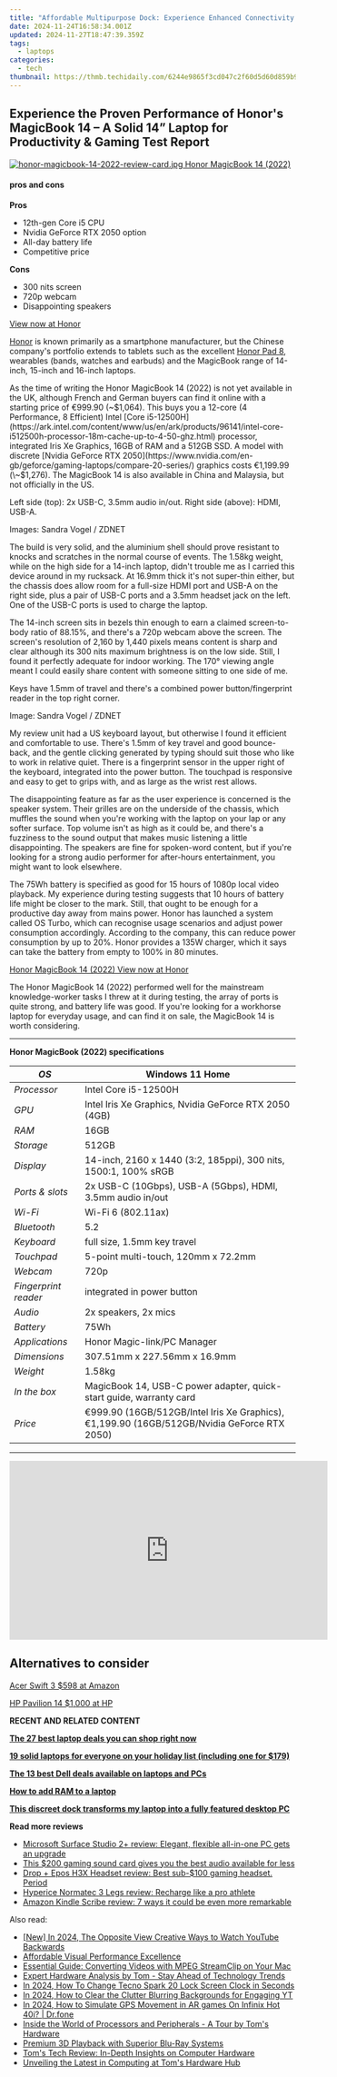 ```yaml
---
title: "Affordable Multipurpose Dock: Experience Enhanced Connectivity with Two 4K HDMI Outputs for Just $49 – Top Pick From ZDNet!"
date: 2024-11-24T16:58:34.001Z
updated: 2024-11-27T18:47:39.359Z
tags:
  - laptops
categories:
  - tech
thumbnail: https://thmb.techidaily.com/6244e9865f3cd047c2f60d5d60d859b9d635a96ea7300f114708b93a9cc09aeb.JPG
---
```


## Experience the Proven Performance of Honor's MagicBook 14 – A Solid 14” Laptop for Productivity & Gaming  Test Report

[![honor-magicbook-14-2022-review-card.jpg](https://www.zdnet.com/a/img/2022/12/16/0c4e330f-c4f2-42e7-8769-a129728b21a3/honor-magicbook-14-2022-review-card.jpg) Honor MagicBook 14 (2022)](https://www.hihonor.com/fr/laptops/honor-magicbook-14-2022/buy/) 

#### pros and cons

**Pros** 
* 12th-gen Core i5 CPU
* Nvidia GeForce RTX 2050 option
* All-day battery life
* Competitive price

**Cons** 
* 300 nits screen
* 720p webcam
* Disappointing speakers

[View now at Honor](https://www.hihonor.com/fr/laptops/honor-magicbook-14-2022/buy/)

[Honor](https://www.hihonor.com/global/) is known primarily as a smartphone manufacturer, but the Chinese company's portfolio extends to tablets such as the excellent [Honor Pad 8](https://www.zdnet.com/article/honor-pad-8-review/), wearables (bands, watches and earbuds) and the MagicBook range of 14-inch, 15-inch and 16-inch laptops. 

As the time of writing the Honor MagicBook 14 (2022) is not yet available in the UK, although French and German buyers can find it online with a starting price of €999.90 (\~$1,064). This buys you a 12-core (4 Performance, 8 Efficient) Intel [Core i5-12500H](https://ark.intel.com/content/www/us/en/ark/products/96141/intel-core-i512500h-processor-18m-cache-up-to-4-50-ghz.html) processor, integrated Iris Xe Graphics, 16GB of RAM and a 512GB SSD. A model with discrete [Nvidia GeForce RTX 2050](https://www.nvidia.com/en-gb/geforce/gaming-laptops/compare-20-series/) graphics costs €1,199.99 (\~$1,276). The MagicBook 14 is also available in China and Malaysia, but not officially in the US. 

Left side (top): 2x USB-C, 3.5mm audio in/out. Right side (above): HDMI, USB-A.

Images: Sandra Vogel / ZDNET

The build is very solid, and the aluminium shell should prove resistant to knocks and scratches in the normal course of events. The 1.58kg weight, while on the high side for a 14-inch laptop, didn't trouble me as I carried this device around in my rucksack. At 16.9mm thick it's not super-thin either, but the chassis does allow room for a full-size HDMI port and USB-A on the right side, plus a pair of USB-C ports and a 3.5mm headset jack on the left. One of the USB-C ports is used to charge the laptop. 

The 14-inch screen sits in bezels thin enough to earn a claimed screen-to-body ratio of 88.15%, and there's a 720p webcam above the screen. The screen's resolution of 2,160 by 1,440 pixels means content is sharp and clear although its 300 nits maximum brightness is on the low side. Still, I found it perfectly adequate for indoor working. The 170° viewing angle meant I could easily share content with someone sitting to one side of me. 

Keys have 1.5mm of travel and there's a combined power button/fingerprint reader in the top right corner.

Image: Sandra Vogel / ZDNET

My review unit had a US keyboard layout, but otherwise I found it efficient and comfortable to use. There's 1.5mm of key travel and good bounce-back, and the gentle clicking generated by typing should suit those who like to work in relative quiet. There is a fingerprint sensor in the upper right of the keyboard, integrated into the power button. The touchpad is responsive and easy to get to grips with, and as large as the wrist rest allows. 

The disappointing feature as far as the user experience is concerned is the speaker system. Their grilles are on the underside of the chassis, which muffles the sound when you're working with the laptop on your lap or any softer surface. Top volume isn't as high as it could be, and there's a fuzziness to the sound output that makes music listening a little disappointing. The speakers are fine for spoken-word content, but if you're looking for a strong audio performer for after-hours entertainment, you might want to look elsewhere. 

The 75Wh battery is specified as good for 15 hours of 1080p local video playback. My experience during testing suggests that 10 hours of battery life might be closer to the mark. Still, that ought to be enough for a productive day away from mains power. Honor has launched a system called OS Turbo, which can recognise usage scenarios and adjust power consumption accordingly. According to the company, this can reduce power consumption by up to 20%. Honor provides a 135W charger, which it says can take the battery from empty to 100% in 80 minutes.

[Honor MagicBook 14 (2022) View now at Honor](https://www.hihonor.com/fr/laptops/honor-magicbook-14-2022/buy/)

The Honor MagicBook 14 (2022) performed well for the mainstream knowledge-worker tasks I threw at it during testing, the array of ports is quite strong, and battery life was good. If you're looking for a workhorse laptop for everyday usage, and can find it on sale, the MagicBook 14 is worth considering. 

---

**Honor MagicBook (2022) specifications**

| _OS_                 | Windows 11 Home                                                                             |
| -------------------- | ------------------------------------------------------------------------------------------- |
| _Processor_          | Intel Core i5-12500H                                                                        |
| _GPU_                | Intel Iris Xe Graphics, Nvidia GeForce RTX 2050 (4GB)                                       |
| _RAM_                | 16GB                                                                                        |
| _Storage_            | 512GB                                                                                       |
| _Display_            | 14-inch, 2160 x 1440 (3:2, 185ppi), 300 nits, 1500:1, 100% sRGB                             |
| _Ports & slots_      | 2x USB-C (10Gbps), USB-A (5Gbps), HDMI, 3.5mm audio in/out                                  |
| _Wi-Fi_              | Wi-Fi 6 (802.11ax)                                                                          |
| _Bluetooth_          | 5.2                                                                                         |
| _Keyboard_           | full size, 1.5mm key travel                                                                 |
| _Touchpad_           | 5-point multi-touch, 120mm x 72.2mm                                                         |
| _Webcam_             | 720p                                                                                        |
| _Fingerprint reader_ | integrated in power button                                                                  |
| _Audio_              | 2x speakers, 2x mics                                                                        |
| _Battery_            | 75Wh                                                                                        |
| _Applications_       | Honor Magic-link/PC Manager                                                                 |
| _Dimensions_         | 307.51mm x 227.56mm x 16.9mm                                                                |
| _Weight_             | 1.58kg                                                                                      |
| _In the box_         | MagicBook 14, USB-C power adapter, quick-start guide, warranty card                         |
| _Price_              | €999.90 (16GB/512GB/Intel Iris Xe Graphics), €1,199.90 (16GB/512GB/Nvidia GeForce RTX 2050) |

---

<!-- affiliate ads begin -->
<iframe width="560" height="315" src="https://www.youtube.com/embed/LI9nKlbhnw8?si=uUXFVbuEqXtFHHv0&autoplay=1" title="YouTube video player" frameborder="0" allow="accelerometer; autoplay; clipboard-write; encrypted-media; gyroscope; picture-in-picture; web-share" referrerpolicy="strict-origin-when-cross-origin" allowfullscreen></iframe>
<!-- affiliate ads end -->

##  Alternatives to consider

[Acer Swift 3 $598 at Amazon](https://buy.geni.us/Proxy.ashx?TSID=368250&GR%5FURL=https%3A%2F%2Fwww.amazon.com%2Fdp%2FB08YD1JLJF%3Ftag%3Dzd-buy-button-20%26ascsubtag%3D%5F%5FCOM%5FCLICK%5FID%5F%5F%7C39f0ab6a-9564-4e6a-a5c4-97448f67223c%7Cdtp&dtb=1)

[HP Pavilion 14 $1,000 at HP](https://www.tkqlhce.com/click-9041660-15850793?url=https%3A%2F%2Fwww.hp.com%2Fus-en%2Fshop%2Fpdp%2Fhp-pavilion-plus-laptop-14-eh0097nr&sid=zd-%5F%5FCOM%5FCLICK%5FID%5F%5F-dtp)

**RECENT AND RELATED CONTENT**

[**The 27 best laptop deals you can shop right now**](https://www.zdnet.com/article/laptop-deals/)

[**19 solid laptops for everyone on your holiday list (including one for $179)**](https://www.zdnet.com/article/laptop-gift-guide/)

[**The 13 best Dell deals available on laptops and PCs**](https://www.zdnet.com/article/dell-deals/)

[**How to add RAM to a laptop**](https://www.zdnet.com/article/how-to-add-ram-to-a-laptop/)

[**This discreet dock transforms my laptop into a fully featured desktop PC**](https://www.zdnet.com/article/this-discreet-dock-transforms-my-laptop-into-a-fully-featured-desktop-pc/)

**Read more reviews**

* [Microsoft Surface Studio 2+ review: Elegant, flexible all-in-one PC gets an upgrade](https://www.zdnet.com/article/microsoft-surface-studio-2-review/)
* [This $200 gaming sound card gives you the best audio available for less](https://www.zdnet.com/article/epos-gsx-1000-2nd-edition-review/)
* [Drop + Epos H3X Headset review: Best sub-$100 gaming headset. Period](https://www.zdnet.com/article/drop-epos-h3x-gaming-headset-review/)
* [Hyperice Normatec 3 Legs review: Recharge like a pro athlete](https://www.zdnet.com/article/hyperice-normatec-3-legs-review/)
* [Amazon Kindle Scribe review: 7 ways it could be even more remarkable](https://www.zdnet.com/article/amazon-kindle-scribe-review/)

<ins class="adsbygoogle"
     style="display:block"
     data-ad-format="autorelaxed"
     data-ad-client="ca-pub-7571918770474297"
     data-ad-slot="1223367746"></ins>

<ins class="adsbygoogle"
     style="display:block"
     data-ad-client="ca-pub-7571918770474297"
     data-ad-slot="8358498916"
     data-ad-format="auto"
     data-full-width-responsive="true"></ins>

<span class="atpl-alsoreadstyle">Also read:</span>
<div><ul>
<li><a href="https://youtube-data.techidaily.com/n-2024-the-opposite-view-creative-ways-to-watch-youtube-backwards/"><u>[New] In 2024, The Opposite View Creative Ways to Watch YouTube Backwards</u></a></li>
<li><a href="https://games-able.techidaily.com/affordable-visual-performance-excellence/"><u>Affordable Visual Performance Excellence</u></a></li>
<li><a href="https://vp-tips.techidaily.com/essential-guide-converting-videos-with-mpeg-streamclip-on-your-mac/"><u>Essential Guide: Converting Videos with MPEG StreamClip on Your Mac</u></a></li>
<li><a href="https://hardware-reviews.techidaily.com/expert-hardware-analysis-by-tom-stay-ahead-of-technology-trends/"><u>Expert Hardware Analysis by Tom - Stay Ahead of Technology Trends</u></a></li>
<li><a href="https://unlock-android.techidaily.com/in-2024-how-to-change-tecno-spark-20-lock-screen-clock-in-seconds-by-drfone-android/"><u>In 2024, How To Change Tecno Spark 20 Lock Screen Clock in Seconds</u></a></li>
<li><a href="https://youtube-sure.techidaily.com/24-how-to-clear-the-clutter-blurring-backgrounds-for-engaging-yt/"><u>In 2024, How to Clear the Clutter Blurring Backgrounds for Engaging YT</u></a></li>
<li><a href="https://review-topics.techidaily.com/in-2024-how-to-simulate-gps-movement-in-ar-games-on-infinix-hot-40i-drfone-by-drfone-virtual-android/"><u>In 2024, How to Simulate GPS Movement in AR games On Infinix Hot 40i? | Dr.fone</u></a></li>
<li><a href="https://hardware-reviews.techidaily.com/inside-the-world-of-processors-and-peripherals-a-tour-by-toms-hardware/"><u>Inside the World of Processors and Peripherals - A Tour by Tom's Hardware</u></a></li>
<li><a href="https://extra-information.techidaily.com/premium-3d-playback-with-superior-blu-ray-systems/"><u>Premium 3D Playback with Superior Blu-Ray Systems</u></a></li>
<li><a href="https://hardware-reviews.techidaily.com/toms-tech-review-in-depth-insights-on-computer-hardware/"><u>Tom's Tech Review: In-Depth Insights on Computer Hardware</u></a></li>
<li><a href="https://hardware-reviews.techidaily.com/unveiling-the-latest-in-computing-at-toms-hardware-hub/"><u>Unveiling the Latest in Computing at Tom's Hardware Hub</u></a></li>
</ul></div>

